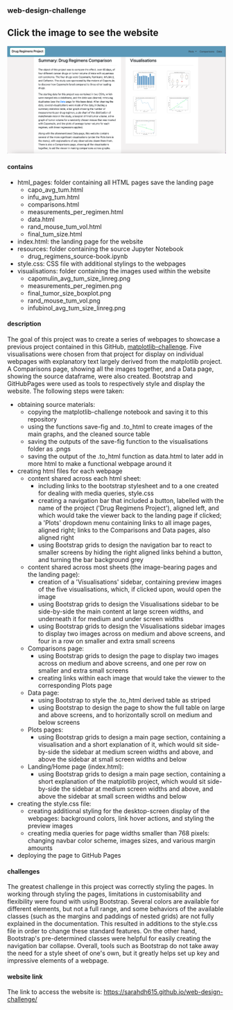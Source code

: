 ### web-design-challenge

## Click the image to see the website

[![Website Preview](/images/pagePreview.png)](https://sarahdh615.github.io/web-design-challenge/)

#### contains
- html_pages: folder containing all HTML pages save the landing page
    - capo_avg_tum.html		
    - infu_avg_tum.html
    - comparisons.html		
    - measurements_per_regimen.html
    - data.html			
    - rand_mouse_tum_vol.html
    - final_tum_size.html
- index.html: the landing page for the website
- resources: folder containing the source Jupyter Notebook
    - drug_regimens_source-book.ipynb
- style.css: CSS file with additional stylings to the webpages
- visualisations: folder containing the images used within the website
    - capomulin_avg_tum_size_linreg.png	
    - measurements_per_regimen.png
    - final_tumor_size_boxplot.png		
    - rand_mouse_tum_vol.png
    - infubinol_avg_tum_size_linreg.png

#### description
The goal of this project was to create a series of webpages to showcase a previous project contained in this GitHub, [matplotlib-challenge](https://github.com/sarahDH615/matplotlib_challenge). Five visualisations were chosen from that project for display on individual webpages with explanatory text largely derived from the matplotlib project. A Comparisons page, showing all the images together, and a Data page, showing the source dataframe, were also created. Bootstrap and GitHubPages were used as tools to respectively style and display the website. The following steps were taken:
- obtaining source materials:
    - copying the matplotlib-challenge notebook and saving it to this repository
    - using the functions save-fig and .to_html to create images of the main graphs, and the cleaned source table
    - saving the outputs of the save-fig function to the visualisations folder as .pngs
    - saving the output of the .to_html function as data.html to later add in more html to make a functional webpage around it
- creating html files for each webpage
    - content shared across each html sheet:
        - including links to the bootstrap stylesheet and to a one created for dealing with media queries, style.css
        - creating a navigation bar that included a button, labelled with the name of the project ('Drug Regimens Project'), aligned left, and which would take the viewer back to the landing page if clicked; a 'Plots' dropdown menu containing links to all image pages, aligned right; links to the Comparisons and Data pages, also aligned right
        - using Bootstrap grids to design the navigation bar to react to smaller screens by hiding the right aligned links behind a button, and turning the bar background grey 
    - content shared across most sheets (the image-bearing pages and the landing page):
        - creation of a 'Visualisations' sidebar, containing preview images of the five visualisations, which, if clicked upon, would open the image
        - using Bootstrap grids to design the Visualisations sidebar to be side-by-side the main content at large screen widths, and underneath it for medium and under screen widths
        - using Bootstrap grids to design the Visualisations sidebar images to display two images across on medium and above screens, and four in a row on smaller and extra small screens
    - Comparisons page:
        - using Bootstrap grids to design the page to display two images across on medium and above screens, and one per row on smaller and extra small screens
        - creating links within each image that would take the viewer to the corresponding Plots page
    - Data page:
        - using Bootstrap to style the .to_html derived table as striped
        - using Bootstrap to design the page to show the full table on large and above screens, and to horizontally scroll on medium and below screens
    - Plots pages:
        - using Bootstrap grids to design a main page section, containing a visualisation and a short explanation of it, which would sit side-by-side the sidebar at medium screen widths and above, and above the sidebar at small screen widths and below
    -  Landing/Home page (index.html):
        - using Bootstrap grids to design a main page section, containing  a short explanation of the matplotlib project, which would sit side-by-side the sidebar at medium screen widths and above, and above the sidebar at small screen widths and below
- creating the style.css file:
    - creating additional styling for the desktop-screen display of the webpages: background colors, link hover actions, and styling the preview images
    - creating media queries for page widths smaller than 768 pixels: changing navbar color scheme, images sizes, and various margin amounts
- deploying the page to GitHub Pages
        
#### challenges

The greatest challenge in this project was correctly styling the pages. In working through styling the pages, limitations in customisability and flexibility were found with using Bootstrap. Several colors are available for different elements, but not a full range, and some behaviors of the available classes (such as the margins and paddings of nested grids) are not fully explained in the documentation. This resulted in additions to the style.css file in order to change these standard features. On the other hand, Bootstrap's pre-determined classes were helpful for easily creating the navigation bar collapse. Overall, tools such as Bootstrap do not take away the need for a style sheet of one's own, but it greatly helps set up key and impressive elements of a webpage. 

#### website link

The link to access the website is: https://sarahdh615.github.io/web-design-challenge/